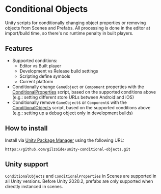 # Conditional Objects
Unity scripts for conditionally changing object properties or removing objects from Scenes and Prefabs.
All processing is done in the editor at import/build time, so there's no runtime penalty in built players.


## Features
- Supported conditions:
  + Editor vs Built player
  + Development vs Release build settings
  + Scripting define symbols
  + Current platform
- Conditionally change `GameObject` or `Component` properties with the [ConditionalProperties](Runtime/ConditionalProperties.cs) script, based on the supported conditions above (e.g.: setting different store URLs between Android and iOS)
- Conditionally remove `GameObject`s or `Component`s with the [ConditionalObjects](Runtime/ConditionalObjects.cs) script, based on the supported conditions above (e.g.: setting up a debug object only in development builds)


## How to install
Install via [Unity Package Manager](https://docs.unity3d.com/Manual/upm-ui-giturl.html)
using the following URL:

```
https://github.com/gilzoide/unity-conditional-objects.git
```


## Unity support
`ConditionalObjects` and `ConditionalProperties` in Scenes are supported in all Unity versions. 
Before Unity 2020.2, prefabs are only supported when directly instanced in scenes.